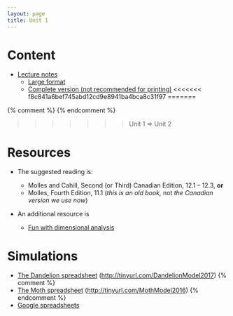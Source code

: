 ```yaml
---
layout: page
title: Unit 1
---
```


# Content

* [Lecture notes](/materials/linear.handouts.pdf)
  * [Large format](/materials/linear.large.pdf)
  * [Complete version (not recommended for printing)](materials/linear.complete.pdf)
<<<<<<< f8c841a6bef745abd12cd9e8941ba4bca8c31f97
=======

{% comment %} 
{% endcomment %} 
>>>>>>> Unit 1 ⇒ Unit 2

# Resources

* The suggested reading is:
  * Molles and Cahill, Second (or Third) Canadian Edition, 12.1 – 12.3, __or__
  * Molles, Fourth Edition,
  11.1 (_this is an old book,_ not _the Canadian version we use now_)

* An additional resource is
  * [Fun with dimensional analysis](http://www.alysion.org/dimensional/fun.htm)

# Simulations

* [The Dandelion spreadsheet](http://tinyurl.com/DandelionModel2017) (http://tinyurl.com/DandelionModel2017)
{% comment %} 
* [The Moth spreadsheet](http://tinyurl.com/MothModel2016) (http://tinyurl.com/MothModel2016)
{% endcomment %} 
* [Google spreadsheets](spreadsheets.html)

